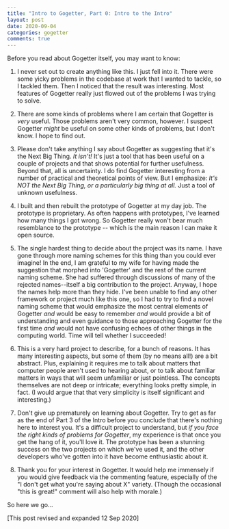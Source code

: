 ```yaml
---
title: "Intro to Gogetter, Part 0: Intro to the Intro"
layout: post
date: 2020-09-04
categories: gogetter 
comments: true
---
```


Before you read about Gogetter itself, you may want to know:

1. I never set out to create anything like this. I just fell into it. There were some yicky problems in the codebase at work that I wanted to tackle, so I tackled them. Then I noticed that the result was interesting. Most features of Gogetter really just flowed out of the problems I was trying to solve. 

2. There are some kinds of problems where I am certain that Gogetter is _very_ useful. Those problems aren't very common, however. I suspect Gogetter _might_ be useful on some other kinds of problems, but I don't know. I hope to find out. <!--more-->

3. Please don't take anything I say about Gogetter as suggesting that it's the Next Big Thing. _It isn't!_ It's just a tool that has been useful on a couple of projects and that shows potential for further usefulness. Beyond that, all is uncertainty. I do find Gogetter interesting from a number of practical and theoretical points of view. But I emphasize: _It's NOT the Next Big Thing, or a particularly big thing at all._ Just a tool of unknown usefulness.

3. I built and then rebuilt the prototype of Gogetter at my day job. The prototype is proprietary. As often happens with prototypes, I've learned how many things I got wrong. So Gogetter really won't bear much resemblance to the prototype -- which is the main reason I can make it open source.

4. The single hardest thing to decide about the project was its name. I have gone through more naming schemes for this thing than you could ever imagine! In the end, I am grateful to my wife for having made the suggestion that morphed into 'Gogetter' and the rest of the current naming scheme. She had suffered through discussions of many of the rejected names--itself a big contribution to the project. Anyway, I hope the names help more than they hide. I've been unable to find any other framework or project much like this one, so I had to try to find a novel naming scheme that would emphasize the most central elements of Gogetter _and_ would be easy to remember _and_ would provide a bit of understanding and even guidance to those approaching Gogetter for the first time _and_ would not have confusing echoes of other things in the computing world. Time will tell whether I succeeded!

5. This is a very hard project to describe, for a bunch of reasons. It has many interesting aspects, but some of them (by no means all!) are a bit abstract. Plus, explaining it requires me to talk about matters that computer people aren't used to hearing about, or to talk about familiar matters in ways that will seem unfamiliar or just pointless. The concepts themselves are not deep or intricate; everything looks pretty simple, in fact. (I would argue that that very simplicity is itself significant and interesting.) 

6. Don't give up prematurely on learning about Gogetter. Try to get as far as the end of Part 3 of the Intro before you conclude that there's nothing here to interest you. It's a difficult project to understand, but _if you face the right kinds of problems for Gogetter_, my experience is that once you get the hang of it, you'll love it. The prototype has been a stunning success on the two projects on which we've used it, and the other developers who've gotten into it have become enthusiastic about it.

7. Thank you for your interest in Gogetter. It would help me immensely if you would give feedback via the commenting feature, especially of the "I don't get what you're saying about X" variety. (Though the occasional "this is great!" comment will also help with morale.)

So here we go...

[This post revised and expanded 12 Sep 2020]
